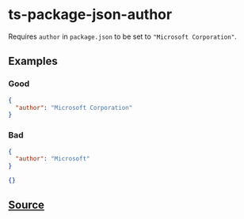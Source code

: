 # ts-package-json-author

Requires `author` in `package.json` to be set to `"Microsoft Corporation"`.

## Examples

### Good

```json
{
  "author": "Microsoft Corporation"
}
```

### Bad

```json
{
  "author": "Microsoft"
}
```

```json
{}
```

## [Source](https://azuresdkspecs.z5.web.core.windows.net/TypeScriptSpec.html#ts-package-json-author)
